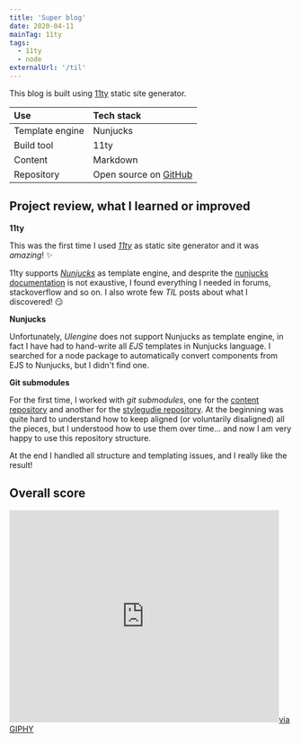 ```yaml
---
title: 'Super blog'
date: 2020-04-11
mainTag: 11ty
tags:
  - 11ty
  - node
externalUrl: '/til'
---
```


This blog is built using [11ty](https://github.com/11ty/eleventy) static site generator.

| Use             | Tech stack                 |
|:----------------|:---------------------------|
| Template engine | Nunjucks                   |
| Build tool      | 11ty                       |
| Content         | Markdown                   |
| Repository      | Open source on [GitHub](#) |

## Project review, what I learned or improved

**11ty**

This was the first time I used _[11ty](https://www.11ty.io/)_ as static site generator and it was _amazing_! ✨

11ty supports _[Nunjucks](https://mozilla.github.io/nunjucks/)_ as template engine, and desprite the [nunjucks documentation](https://mozilla.github.io/nunjucks/templating.html) is not exaustive, I found everything I needed in forums, stackoverflow and so on. I also wrote few _TIL_ posts about what I discovered! 😏

**Nunjucks**

Unfortunately, _UIengine_ does not support Nunjucks as template engine, in fact I have had to hand-write all _EJS_ templates in Nunjucks language. I searched for a node package to automatically convert components from EJS to Nunjucks, but I didn't find one.

**Git submodules**

For the first time, I worked with _git submodules_, one for the [content repository](#) and another for the [stylegudie repository](#). At the beginning was quite hard to understand how to keep aligned (or voluntarily disaligned) all the pieces, but I understood how to use them over time... and now I am very happy to use this repository structure.

At the end I handled all structure and templating issues, and I really like the result!

## Overall score

<iframe src="https://giphy.com/embed/m8WzRSb4xDcMx2WbkV" width="480" height="378" frameBorder="0" class="giphy-embed" allowFullScreen></iframe><a class="u-giphy__caption" href="https://giphy.com/gifs/smallfootmovie-omg-crazy-m8WzRSb4xDcMx2WbkV">via GIPHY</a>
